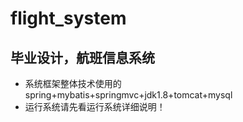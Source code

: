 # flight_system
毕业设计，航班信息系统
---
- 系统框架整体技术使用的spring+mybatis+springmvc+jdk1.8+tomcat+mysql
- 运行系统请先看运行系统详细说明！
